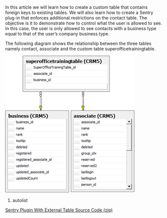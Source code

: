 <properties date="2016-05-10"
SortOrder="10"
/>

In this article we will learn how to create a custom table that contains foreign keys to existing tables. We will also learn how to create a Sentry plug-in that enforces additional restrictions on the contact table. The objective is it to demonstrate how to control what the user is allowed to see. In this case, the user is only allowed to see contacts with a business type equal to that of the user’s company business type.

The following diagram shows the relationship between the three tables namely contact, associate and the custom table superofficetrainingtable.

 

<img src="../CustomSentryPlugin_files/image001.gif" width="413" height="437" />

1. autolist

[Sentry Plugin With External Table Source Code (zip)](SentryPluginWithExternalTable.zip)
